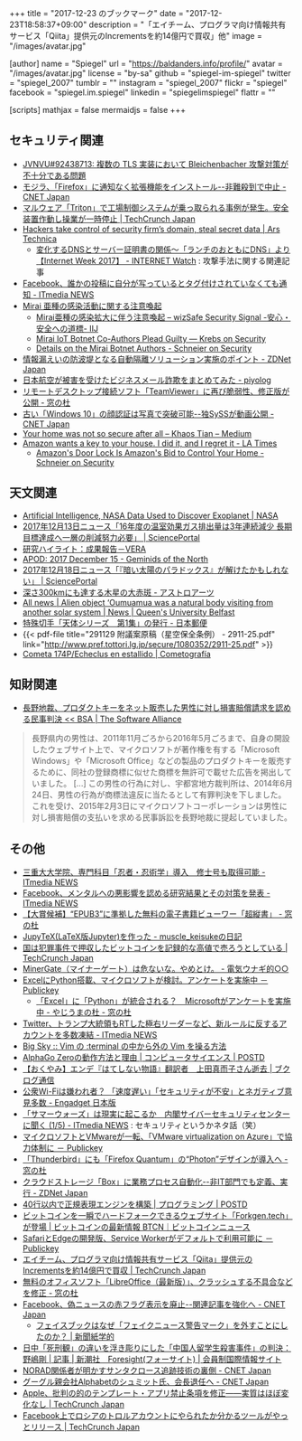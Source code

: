 +++
title = "2017-12-23 のブックマーク"
date =  "2017-12-23T18:58:37+09:00"
description = "「エイチーム、プログラマ向け情報共有サービス「Qiita」提供元のIncrementsを約14億円で買収」他"
image = "/images/avatar.jpg"

[author]
name      = "Spiegel"
url       = "https://baldanders.info/profile/"
avatar    = "/images/avatar.jpg"
license   = "by-sa"
github    = "spiegel-im-spiegel"
twitter   = "spiegel_2007"
tumblr    = ""
instagram = "spiegel_2007"
flickr    = "spiegel"
facebook  = "spiegel.im.spiegel"
linkedin  = "spiegelimspiegel"
flattr    = ""

[scripts]
  mathjax = false
  mermaidjs = false
+++

## セキュリティ関連

- [JVNVU#92438713: 複数の TLS 実装において Bleichenbacher 攻撃対策が不十分である問題](http://jvn.jp/vu/JVNVU92438713/)
- [モジラ、「Firefox」に通知なく拡張機能をインストール--非難殺到で中止 - CNET Japan](https://japan.cnet.com/article/35112083/)
- [マルウェア「Triton」で工場制御システムが乗っ取られる事例が発生。安全装置作動し操業が一時停止  |  TechCrunch Japan](https://jp.techcrunch.com/2017/12/18/engadget-triton/)
- [Hackers take control of security firm’s domain, steal secret data | Ars Technica](https://arstechnica.com/information-technology/2017/12/hackers-steal-security-firms-secret-data-in-brazen-domain-hijack/)
    - [変化するDNSとサーバー証明書の関係～「ランチのおともにDNS」より【Internet Week 2017】 - INTERNET Watch](https://internet.watch.impress.co.jp/docs/event/1095/814/index.html) : 攻撃手法に関する関連記事
- [Facebook、誰かの投稿に自分が写っているとタグ付けされていなくても通知 - ITmedia NEWS](http://www.itmedia.co.jp/news/articles/1712/20/news059.html)
- [Mirai 亜種の感染活動に関する注意喚起](https://www.jpcert.or.jp/at/2017/at170049.html)
    - [Mirai亜種の感染拡大に伴う注意喚起 – wizSafe Security Signal -安心・安全への道標- IIJ](https://wizsafe.iij.ad.jp/2017/12/175/)
    - [Mirai IoT Botnet Co-Authors Plead Guilty —  Krebs on Security](https://krebsonsecurity.com/2017/12/mirai-iot-botnet-co-authors-plead-guilty/)
    - [Details on the Mirai Botnet Authors - Schneier on Security](https://www.schneier.com/blog/archives/2017/12/details_on_the_.html)
- [情報漏えいの防波堤となる自動隔離ソリューション実施のポイント - ZDNet Japan](https://japan.zdnet.com/article/35112124/)
- [日本航空が被害を受けたビジネスメール詐欺をまとめてみた - piyolog](http://d.hatena.ne.jp/Kango/20171220/1513795615)
- [リモートデスクトップ接続ソフト「TeamViewer」に再び脆弱性、修正版が公開 - 窓の杜](https://forest.watch.impress.co.jp/docs/news/1098261.html)
- [古い「Windows 10」の顔認証は写真で突破可能--独SySSが動画公開 - CNET Japan](https://japan.cnet.com/article/35112279/)
- [Your home was not so secure after all – Khaos Tian – Medium](https://medium.com/@khaost/your-home-was-not-so-secure-after-all-af52fbd6777c)
- [Amazon wants a key to your house. I did it, and I regret it - LA Times](http://www.latimes.com/business/technology/la-fi-amazon-key-20171207-story.html)
    - [Amazon's Door Lock Is Amazon's Bid to Control Your Home - Schneier on Security](https://www.schneier.com/blog/archives/2017/12/amazons_door_lo.html)

## 天文関連

- [Artificial Intelligence, NASA Data Used to Discover Exoplanet | NASA](https://www.nasa.gov/press-release/artificial-intelligence-nasa-data-used-to-discover-eighth-planet-circling-distant-star/)
- [2017年12月13日ニュース「16年度の温室効果ガス排出量は3年連続減少 長期目標達成へ一層の削減努力必要」 | SciencePortal](http://scienceportal.jst.go.jp/news/newsflash_review/newsflash/2017/12/20171213_01.html)
- [研究ハイライト：成果報告－VERA](http://veraserver.mtk.nao.ac.jp/hilight/2017_burns.html)
- [APOD: 2017 December 15 - Geminids of the North](https://apod.nasa.gov/apod/ap171215.html)
- [2017年12月18日ニュース「『暗い太陽のパラドックス』が解けたかもしれない」 | SciencePortal](http://scienceportal.jst.go.jp/news/newsflash_review/newsflash/2017/12/20171218_01.html)
- [深さ300kmにも達する木星の大赤斑 - アストロアーツ](http://www.astroarts.co.jp/article/hl/a/9589_jupiter_grs)
- [All news | Alien object ‘Oumuamua was a natural body visiting from another solar system | News | Queen's University Belfast](https://www.qub.ac.uk/News/Allnews/AlienobjectOumuamuawasanaturalbodyvisitingfromanothersolarsystemQueensscientists.html)
- [特殊切手「天体シリーズ　第1集」の発行 - 日本郵便](http://www.post.japanpost.jp/kitte_hagaki/stamp/tokusyu/2017/h300207_t.html)
- {{< pdf-file title="291129 附議案原稿（星空保全条例） - 2911-25.pdf" link="http://www.pref.tottori.lg.jp/secure/1080352/2911-25.pdf" >}}
- [Cometa 174P/Echeclus en estallido | Cometografía](http://cometografia.es/174p-echeclus-20171215/)

## 知財関連

- [長野地裁、プロダクトキーをネット販売した男性に対し損害賠償請求を認める民事判決 << BSA | The Software Alliance](http://bsa.or.jp/news-and-events/news/bsa20171221/)

> 長野県内の男性は、2011年11月ごろから2016年5月ごろまで、自身の開設したウェブサイト上で、マイクロソフトが著作権を有する「Microsoft Windows」や「Microsoft Office」などの製品のプロダクトキーを販売するために、同社の登録商標に似せた商標を無許可で載せた広告を掲出していました。
> [...]
> この男性の行為に対し、宇都宮地方裁判所は、2014年6月24日、男性の行為が商標法違反に当たるとして有罪判決を下しました。これを受け、2015年2月3日にマイクロソフトコーポレーションは男性に対し損害賠償の支払いを求める民事訴訟を長野地裁に提起していました。

## その他

- [三重大大学院、専門科目「忍者・忍術学」導入　修士号も取得可能 - ITmedia NEWS](http://www.itmedia.co.jp/news/articles/1712/14/news080.html)
- [Facebook、メンタルへの悪影響を認める研究結果とその対策を発表 - ITmedia NEWS](http://www.itmedia.co.jp/news/articles/1712/17/news017.html)
- [【大賞候補】“EPUB3”に準拠した無料の電子書籍ビューワー「超縦書」 - 窓の杜](https://forest.watch.impress.co.jp/docs/shseri/nominate/1097309.html)
- [JupyTeX(LaTeX版Jupyter)を作った - muscle_keisukeの日記](http://muscle-keisuke.hatenablog.com/entry/2017/12/16/173026)
- [国は犯罪事件で押収したビットコインを記録的な高値で売ろうとしている  |  TechCrunch Japan](https://techcrunch.com/2017/12/15/feds-look-to-cash-in-seized-bitcoins-at-record-prices/)
- [MinerGate（マイナーゲート）は危ないな。やめとけ。 - 電気ウナギ的○○](http://blog.netandfield.com/shar/2017/12/minergate.html)
- [ExcelにPython搭載、マイクロソフトが検討。アンケートを実施中 － Publickey](http://www.publickey1.jp/blog/17/excelpython.html)
    - [「Excel」に「Python」が統合される？　Microsoftがアンケートを実施中 - やじうまの杜 - 窓の杜](https://forest.watch.impress.co.jp/docs/serial/yajiuma/1097447.html)
- [Twitter、トランプ大統領もRTした極右リーダーなど、新ルールに反するアカウントを多数凍結 - ITmedia NEWS](http://www.itmedia.co.jp/news/articles/1712/19/news048.html)
- [Big Sky :: Vim の :terminal の中から外の Vim を操る方法](https://mattn.kaoriya.net/software/vim/20171219121032.htm)
- [AlphaGo Zeroの動作方法と理由 | コンピュータサイエンス | POSTD](http://postd.cc/alphago-zero-how-and-why-it-works/)
- [【おくやみ】エンデ『はてしない物語』翻訳者　上田真而子さん逝去 | ブクログ通信](https://hon.booklog.jp/news/uedamaniko-20171219)
- [公衆Wi-Fiは嫌われ者？ 「速度遅い」「セキュリティが不安」とネガティブ意見多数 - Engadget 日本版](http://japanese.engadget.com/2017/12/20/wi-fi-mmd/)
- [「サマーウォーズ」は現実に起こるか　内閣サイバーセキュリティセンターに聞く (1/5) - ITmedia NEWS](http://www.itmedia.co.jp/news/articles/1712/20/news010.html) : セキュリティというかネタ話（笑）
- [マイクロソフトとVMwareが一転、「VMware virtualization on Azure」で協力体制に － Publickey](http://www.publickey1.jp/blog/17/vmwarevmware_virtualization_on_azure.html)
- [「Thunderbird」にも「Firefox Quantum」の“Photon”デザインが導入へ - 窓の杜](https://forest.watch.impress.co.jp/docs/news/1098210.html)
- [クラウドストレージ「Box」に業務プロセス自動化--非IT部門でも定義、実行 - ZDNet Japan](https://japan.zdnet.com/article/35112245/)
- [40行以内で正規表現エンジンを構築 | プログラミング | POSTD](http://postd.cc/build-your-own-regex/)
- [ビットコインを一瞬でハードフォークできるウェブサイト「Forkgen.tech」が登場 | ビットコインの最新情報 BTCN｜ビットコインニュース](https://btcnews.jp/3g0enqp114337/)
- [SafariとEdgeの開発版、Service Workerがデフォルトで利用可能に － Publickey](http://www.publickey1.jp/blog/17/safariedgeservice_worker.html)
- [エイチーム、プログラマ向け情報共有サービス「Qiita」提供元のIncrementsを約14億円で買収  |  TechCrunch Japan](https://jp.techcrunch.com/2017/12/22/ateam-increments/)
- [無料のオフィスソフト「LibreOffice（最新版）」、クラッシュする不具合などを修正 - 窓の杜](https://forest.watch.impress.co.jp/docs/news/1098356.html)
- [Facebook、偽ニュースの赤フラグ表示を廃止--関連記事を強化へ - CNET Japan](https://japan.cnet.com/article/35112356/)
    - [フェイスブックはなぜ「フェイクニュース警告マーク」を外すことにしたのか？ | 新聞紙学的](https://kaztaira.wordpress.com/2017/12/22/%e3%83%95%e3%82%a7%e3%82%a4%e3%82%b9%e3%83%96%e3%83%83%e3%82%af%e3%81%af%e3%81%aa%e3%81%9c%e3%80%8c%e3%83%95%e3%82%a7%e3%82%a4%e3%82%af%e3%83%8b%e3%83%a5%e3%83%bc%e3%82%b9%e8%ad%a6%e5%91%8a%e3%83%9e/)
- [日中「死刑観」の違いを浮き彫りにした「中国人留学生殺害事件」の判決：野嶋剛 | 記事 | 新潮社　Foresight(フォーサイト) | 会員制国際情報サイト](http://www.fsight.jp/articles/-/43142)
- [NORAD関係者が明かすサンタクロース追跡技術の裏側 - CNET Japan](https://japan.cnet.com/article/35112264/)
- [グーグル親会社Alphabetのシュミット氏、会長退任へ - CNET Japan](https://japan.cnet.com/article/35112343/)
- [Apple、批判の的のテンプレート・アプリ禁止条項を修正――実質はほぼ変化なし  |  TechCrunch Japan](https://techcrunch.com/2017/12/20/apple-revises-its-controversial-guidelines-on-template-based-apps/)
- [Facebook上でロシアのトロルアカウントにやられたか分かるツールがやっとリリース  |  TechCrunch Japan](https://techcrunch.com/2017/12/22/check-now-to-see-if-you-liked-any-russian-troll-accounts-on-facebook/)
